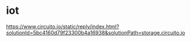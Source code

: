 # iot

https://www.circuito.io/static/reply/index.html?solutionId=5bc4160d79f23300b4a16938&solutionPath=storage.circuito.io
